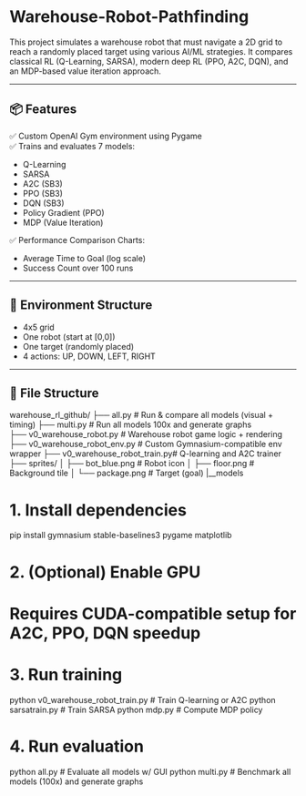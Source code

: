 # Warehouse-Robot-Pathfinding

This project simulates a warehouse robot that must navigate a 2D grid to reach a randomly placed target using various AI/ML strategies. It compares classical RL (Q-Learning, SARSA), modern deep RL (PPO, A2C, DQN), and an MDP-based value iteration approach.

---

## 📦 Features

✅ Custom OpenAI Gym environment using Pygame  
✅ Trains and evaluates 7 models:  
- Q-Learning  
- SARSA  
- A2C (SB3)  
- PPO (SB3)  
- DQN (SB3)  
- Policy Gradient (PPO)  
- MDP (Value Iteration)

✅ Performance Comparison Charts:
- Average Time to Goal (log scale)
- Success Count over 100 runs

---

## 🧠 Environment Structure

- 4x5 grid
- One robot (start at [0,0])
- One target (randomly placed)
- 4 actions: UP, DOWN, LEFT, RIGHT

---

## 📁 File Structure


warehouse_rl_github/
├── all.py                     # Run & compare all models (visual + timing)
├── multi.py                   # Run all models 100x and generate graphs                     
├── v0_warehouse_robot.py      # Warehouse robot game logic + rendering
├── v0_warehouse_robot_env.py  # Custom Gymnasium-compatible env wrapper
├── v0_warehouse_robot_train.py# Q-learning and A2C trainer
├── sprites/
│   ├── bot_blue.png           # Robot icon
│   ├── floor.png              # Background tile
│   └── package.png            # Target (goal)
|__models

# 1. Install dependencies
pip install gymnasium stable-baselines3 pygame matplotlib

# 2. (Optional) Enable GPU
# Requires CUDA-compatible setup for A2C, PPO, DQN speedup

# 3. Run training
python v0_warehouse_robot_train.py         # Train Q-learning or A2C
python sarsatrain.py                       # Train SARSA
python mdp.py                              # Compute MDP policy

# 4. Run evaluation
python all.py                              # Evaluate all models w/ GUI
python multi.py                            # Benchmark all models (100x) and generate graphs

